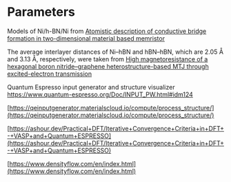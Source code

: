 # Parameters

Models of Ni/h-BN/Ni from [Atomistic description of conductive bridge formation in two-dimensional material based memristor](https://www.nature.com/articles/s41699-024-00465-w#Sec2)

The average interlayer distances of Ni–hBN and hBN–hBN, which are 2.05 Å and 3.13 Å, respectively, were taken from [High magnetoresistance of a hexagonal boron nitride–graphene heterostructure-based MTJ through excited-electron transmission](https://pubs.rsc.org/en/Content/ArticleLanding/2022/NA/D1NA00272D)

Quantum Espresso input generator and structure visualizer
[https://www.quantum-espresso.org/Doc/INPUT_PW.html#idm124 ](https://www.quantum-espresso.org/Doc/INPUT_PW.html#idm124)

[https://qeinputgenerator.materialscloud.io/compute/process_structure/](https://qeinputgenerator.materialscloud.io/compute/process_structure/)

[https://ashour.dev/Practical+DFT/Iterative+Convergence+Criteria+in+DFT+-+VASP+and+Quantum+ESPRESSO](https://ashour.dev/Practical+DFT/Iterative+Convergence+Criteria+in+DFT+-+VASP+and+Quantum+ESPRESSO)

[https://www.densityflow.com/en/index.html](https://www.densityflow.com/en/index.html)
